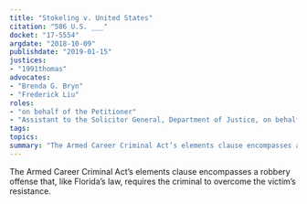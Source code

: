 ```yaml
---
title: "Stokeling v. United States"
citation: "586 U.S. ___"
docket: "17-5554"
argdate: "2018-10-09"
publishdate: "2019-01-15"
justices:
- "1991thomas"
advocates:
- "Brenda G. Bryn"
- "Frederick Liu"
roles:
- "on behalf of the Petitioner"
- "Assistant to the Solicitor General, Department of Justice, on behalf of the Respondent"
tags:
topics:
summary: "The Armed Career Criminal Act’s elements clause encompasses a robbery offense that, like Florida’s law, requires the criminal to overcome the victim’s resistance."
---
```

The Armed Career Criminal Act’s elements clause encompasses a robbery offense that, like Florida’s law, requires the criminal to overcome the victim’s resistance.